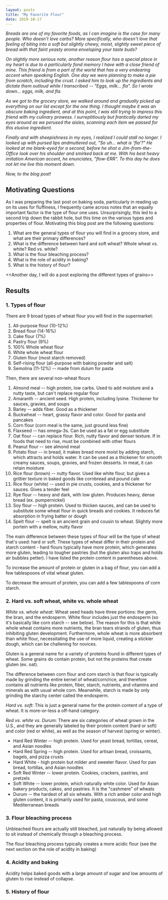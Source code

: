 ```yaml
---
layout: posts
title: "My Favorite Flour"
date: 2019-10-17
---
```


*Breads are one of my favorite foods, as I can imagine is the case for many people. Who doesn't love carbs? More specifically, who doesn't love that feeling of biting into a soft but slightly chewy, moist, slightly sweet piece of bread with that faint yeasty aroma enveloping your taste buds?*

*On slightly more serious note, another reason flour has a special place in my heart is due to a particularly fond memory I have with a close friend of mine. This friend is from a part of the world that has a very endearing accent when speaking English. One day we were planning to make a pie from scratch, including the crust. I asked him to look up the ingredients and dictate them outloud while I transcribed -- "Eggs, milk... fla". So I wrote down... eggs, milk, and fla.*

*As we got to the grocery store, we walked around and gradually picked up everything on our list except for the one thing. I thought maybe it was an obscure baking ingredient, and at this point, I was still trying to impress this friend with my culinary prowess. I surreptitiously but frantically darted my eyes around as we perused the aisles, scanning each item we passed for this elusive ingredient.*

*Finally and with sheepishness in my eyes, I realized I could stall no longer. I looked up with pursed lips andmuttered out, "So uh... what is 'fla'?" He looked at me blank-eyed for a second, before he shot a Jim-from-the-Office look over his shoulder and smirked back at me. With his best heavy imitation American accent, he enunciates, "flow-ERR". To this day he does not let me live this moment down.*

*Now, to the blog post!*

## Motivating Questions

As I was preparing the last post on baking soda, particularly in reading up on its uses for fluffiness, I frequently came across notes that an equally important factor is the type of flour one uses. Unsurprisingly, this led to a second trip down the rabbit hole, but this time on the various types and properties of flour. Motivating this blog post are the following questions:

1. What are the general types of flour you will find in a grocery store, and what are their primary differences?
2. What is the difference between hard and soft wheat? Whole wheat vs. white? Red vs. white?
3. What is the flour bleaching process?
4. What is the role of acidity in baking?
5. What is the history of flour?

<<Another day, I will do a post exploring the different types of grains>>

## Results

### 1. Types of flour

There are 9 broad types of wheat flour you will find in the supermarket:

1. All-purpose flour (10-12%)
2. Bread flour (14-16%)
3. Cake flour (7%)
4. Pastry flour (9%)
5. 100% Whole wheat flour
6. White whole wheat flour
7. Gluten flour (most starch removed)
8. Self-rising flour (all-purpose with baking powder and salt)
9. Semolina (11-12%) -- made from dulum for pasta

Then, there are several non-wheat flours

1. Almond meal -- high protein, low carbs. Used to add moisture and a nutty taste, but can't replace regular flour
2. Amaranth -- ancient seed. High protein, including lysine. Thickener for sauces, gravies, and soups
3. Barley -- adds fiber. Good as a thickener
4. Buckwheat -- heart, grassy flavor and color. Good for pasta and pancakes
5. Corn flour (corn meal is the same, just ground less fine)
6. Flaxseed -- has omega-3s. Can be used as a fat or egg substitute
7. Oat flour -- can replace flour. Rich, nutty flavor and denser texture. If in foods that need to rise, must be combined with other flours
8. Peanut flour -- see almond meal
9. Potato flour -- in bread, it makes bread more moist by adding starch, which attracts and holds water. It can be used as a thickener for smooth creamy sauces, soups, gravies, and frozen desserts. In meat, it can retain moisture
10. Rice flour (brown) -- nutty flavor. Used like white flour, but gives a grittier texture in baked goods like cornbread and pound cale
11. Rice flour (white) -- used in pie crusts, cookies, and a thickener for sauces. Gives a tender feel
12. Rye flour -- heavy and dark, with low gluten. Produces heavy, dense bread (ex. pumpernickel)
13. Soy flour -- high protein. Used to thicken sauces, and can be used to substitute some wheat flour in quick breads and cookies. It reduces fat absorption in frying batter or dough
14. Spelt flour -- spelt is an ancient grain and cousin to wheat. Slightly more portein with a mellow, nutty flavor

The main difference between these types of flour will be the type of wheat that's used: hard or soft. These types of wheat differ in their protein and starch content - hard flours typically have more protein, which generates more gluten, leading to tougher pastries (but the gluten also traps and holds air bubbles petter). I have listed the protein content in parentheses above.

To increase the amount of protein or gluten in a bag of flour, you can add a few tablespoons of vital wheat gluten.

To decrease the amount of protein, you can add a few tablespoons of corn starch.

### 2. Hard vs. soft wheat, white vs. whole wheat

_White vs. whole wheat_: Wheat seed heads have three portions: the germ, the bran, and the endosperm. White flour includes just the endosperm (so it's basically like corn starch -- see below). The reason for this is that while whole wheat contains more nutrients, the bran tears strands of gluten, thus inhibiting gluten development. Furthermore, whole wheat is more absorbent than white flour, necessitating the use of more liquid, creating a stickier dough, which can be challening for novices.

Gluten is a general name for a variety of proteins found in different types of wheat. Some grains do contain protein, but not the proteins that create gluten (ex. oat).

The difference between corn flour and corn starch is that flour is typically made by grinding the entire kernel of wheat/corn/rice, and therefore contains all nutrients like protein, fiber, starch, nutrients, and vitamins and minerals as with usual whole corn. Meanwhile, starch is made by only grinding the starchy center called the endosperm.

_Hard vs. soft_: This is just a general name for the protein content of a type of wheat. It is more-or-less a off-hand category.

_Red vs. white vs. Durum_: There are six categories of wheat grown in the U.S., and they are generally labeled by their protein content (hard or soft) and color (red or white), as well as the season of harvest (spring or winter). 

- Hard Red Winter -- high protein. Used for yeast bread, tortillas, cereal, and Asian noodles
- Hard Red Spring -- high protein. Used for artisan bread, croissants, bagels, and pizza crusts
- Hard White - high protein but milder and sweeter flavor. Used for pan bread, tortillas, and Asian noodles
- Soft Red Winter -- lower protein. Cookies, crackers, pastries, and pretzels
- Soft White -- lower protein, which naturally white color. Used for Asian bakery products, cakes, and pastries. It is the "cashmere" of wheats
- Durum -- the hardest of all six wheats. With a rich amber color and high gluten content, it is primarily used for pasta, couscous, and some Mediterranean breads

### 3. Flour bleaching process

Unbleached flours are actually still bleached, just naturally by being allowed to sit instead of chemically through a bleaching process.

The flour bleaching process typically creates a more acidic flour (see the next section on the role of acidity in baking)

### 4. Acidity and baking

Acidity helps baked goods with a large amount of sugar and low amounts of gluten to rise instead of collapse.

### 5. History of flour
